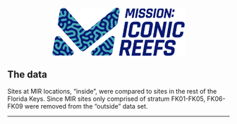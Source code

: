 
<img src="docs/MIR.png" style="display: block; margin: auto;"
width="300" />

## The data

Sites at MIR locations, “inside”, were compared to sites in the rest of
the Florida Keys. Since MIR sites only comprised of stratum FK01-FK05,
FK06-FK09 were removed from the “outside” data set.

------------------------------------------------------------------------


